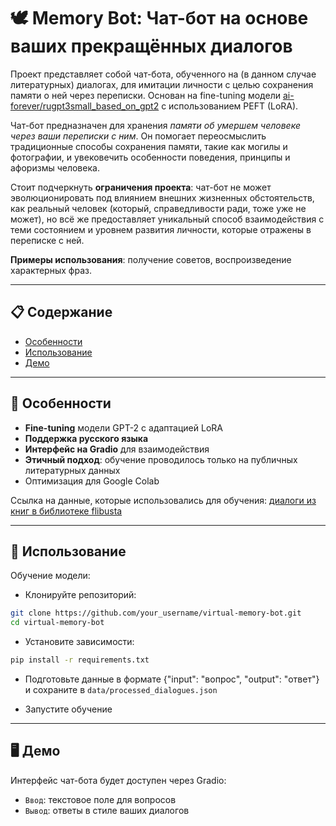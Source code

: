 # 🕊️ Memory Bot: Чат-бот на основе ваших прекращённых диалогов
 
Проект представляет собой чат-бота, обученного на (в данном случае литературных) диалогах, для имитации личности с целью сохранения памяти о ней через переписки. 
Основан на fine-tuning модели [ai-forever/rugpt3small_based_on_gpt2](https://huggingface.co/ai-forever/rugpt3small_based_on_gpt2) с использованием PEFT (LoRA).

Чат-бот предназначен для хранения *памяти об умершем человеке через ваши переписки с ним*. Он помогает переосмыслить традиционные способы сохранения памяти, такие 
как могилы и фотографии, и увековечить особенности поведения, принципы и афоризмы человека.
 
Стоит подчеркнуть **ограничения проекта**: чат-бот не может эволюционировать под влиянием внешних жизненных обстоятельств, как реальный человек (который, справедливости
ради, тоже уже не может), но всё же предоставляет уникальный способ взаимодействия с теми состоянием и уровнем развития личности, которые отражены в переписке с ней.

**Примеры использования**: получение советов, воспроизведение характерных фраз.

---

## 📋 Содержание
- [Особенности](#особенности)
- [Использование](#использование)
- [Демо](#демо)

---

## 🌟 Особенности
- **Fine-tuning** модели GPT-2 с адаптацией LoRA
- **Поддержка русского языка**
- **Интерфейс на Gradio** для взаимодействия
- **Этичный подход**: обучение проводилось только на публичных литературных данных
- Оптимизация для Google Colab

Ссылка на данные, которые использовались для обучения: [диалоги из книг в библиотеке flibusta](https://github.com/Koziev/NLP_Datasets/blob/master/Conversations/Data/extract_flibusta_dialogues.1.tar.xz)

---

## 🚀 Использование

Обучение модели:

- Клонируйте репозиторий:

```bash
git clone https://github.com/your_username/virtual-memory-bot.git
cd virtual-memory-bot
```
- Установите зависимости:
  
```bash
pip install -r requirements.txt
```

- Подготовьте данные в формате {"input": "вопрос", "output": "ответ"} и сохраните в `data/processed_dialogues.json`
  
- Запустите обучение

---

## 🖥️ Демо

Интерфейс чат-бота будет доступен через Gradio:

- `Ввод`: текстовое поле для вопросов
- `Вывод`: ответы в стиле ваших диалогов
